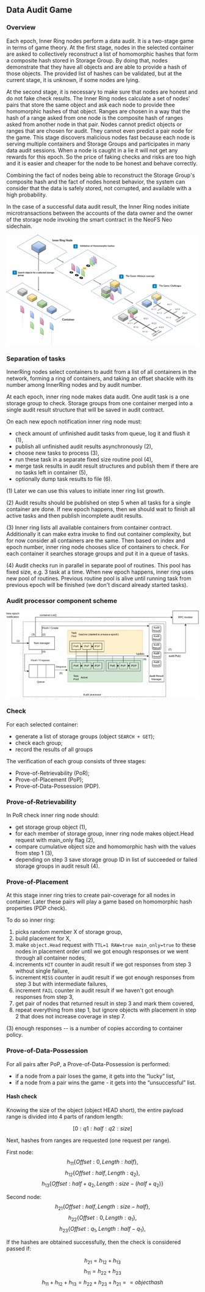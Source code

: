 ## Data Audit Game

### Overview

Each epoch, Inner Ring nodes perform a data audit. It is a two-stage game in terms of game theory. At the first stage, nodes in the selected container are asked to collectively reconstruct a list of homomorphic hashes that form a composite hash stored in Storage Group. By doing that, nodes demonstrate that they have all objects and are able to provide a hash of those objects. The provided list of hashes can be validated, but at the current stage, it is unknown, if some nodes are lying.

At the second stage, it is necessary to make sure that nodes are honest and do not fake check results. The Inner Ring nodes calculate a set of nodes’ pairs that store the same object and ask each node to provide thee homomorphic hashes of that object. Ranges are chosen in a way that the hash of a range asked from one node is the composite hash of ranges asked from another node in that pair. Nodes cannot predict objects or ranges that are chosen for audit. They cannot even predict a pair node for the game. This stage discovers malicious nodes fast because each node is serving multiple containers and Storage Groups and participates in many data audit sessions. When a node is caught in a lie it will not get any rewards for this epoch. So the price of faking checks and risks are too high and it is easier and cheaper for the node to be honest and behave correctly.

Combining the fact of nodes being able to reconstruct the Storage Group's composite hash and the fact of nodes honest behavior, the system can consider that the data is safely stored, not corrupted, and available with a high probability.

In the case of a successful data audit result, the Inner Ring nodes initiate microtransactions between the accounts of the data owner and the owner of the storage node invoking the smart contract in the NeoFS Neo sidechain.

![Data Audit](pic/1.png)

### Separation of tasks

InnerRing nodes select containers to audit from a list of all containers in the network, forming a ring of containers, and taking an offset shackle with its number among InnerRing nodes and by audit number.

At each epoch, inner ring node makes data audit. One audit task is a one storage group to check. Storage groups from one container merged into a single audit result structure that will be saved in audit contract.

On each new epoch notification inner ring node must:

 - check amount of unfinished audit tasks from queue, log it and flush it (1),
 - publish all unfinished audit results asynchronously (2),
 - choose new tasks to process (3),
 - run these task in a separate fixed size routine pool (4),
 - merge task results in audit result structures and publish them if there are no tasks left in container (5),
 - optionally dump task results to file (6).

(1) Later we can use this values to initiate inner ring list growth.

(2) Audit results should be published on step 5 when all tasks for a single container are done. If new epoch happens, then we should wait to finish all active tasks and then publish incomplete audit results.

(3) Inner ring lists all available containers from container contract. Additionally it can make extra invoke to find out container complexity, but for now consider all containers are the same. Then based on index and epoch number, inner ring node chooses slice of containers to check. For each container it searches storage groups and put it in a queue of tasks.

(4) Audit checks run in parallel in separate pool of routines. This pool has fixed size, e.g. 3 task at a time. When new epoch happens, inner ring uses new pool of routines. Previous routine pool is alive until running task from previous epoch will be finished (we don't discard already started tasks).

### Audit processor component scheme

![Audit processor](pic/4.png)

### Check

For each selected container:

 - generate a list of storage groups (object `SEARCH + GET`);
 - check each group;
 - record the results of all groups

The verification of each group consists of three stages:

 - Prove-of-Retrievability (PoR);
 - Prove-of-Placement (PoP);
 - Prove-of-Data-Possession (PDP).

### Prove-of-Retrievability

In PoR check inner ring node should:

 - get storage group object (1),
 - for each member of storage group, inner ring node makes object.Head request with main_only flag (2),
 - compare cumulative object size and homomorphic hash with the values from step 1 (3),
 - depending on step 3 save storage group ID in list of succeeded or failed storage groups in audit result (4).

###  Prove-of-Placement

At this stage inner ring tries to create pair-coverage for all nodes in container. Later these pairs will play a game based on homomorphic hash properties (PDP check).

To do so inner ring:

 1. picks random member X of storage group,
 2. build placement for X,
 3. make `object.Head` request with `TTL=1 RAW=true main_only=true` to these nodes in placement order until we got enough responses or we went through all container nodes,
 4. increments `HIT` counter in audit result if we got responses from step 3 without single failure,
 5. increment `MISS` counter in audit result if we got enough responses from step 3 but with intermediate failures,
 6. increment `FAIL` counter in audit result if we haven't got enough responses from step 3,
 7. get pair of nodes that returned result in step 3 and mark them covered,
 8. repeat everything from step 1, but ignore objects with placement in step 2 that does not increase coverage in step 7.

(3) enough responses -- is a number of copies according to container policy.

### Prove-of-Data-Possession

For all pairs after PoP, a Prove-of-Data-Possession is performed:

 - if a node from a pair loses the game, it gets into the “lucky” list,
 - if a node from a pair wins the game - it gets into the “unsuccessful” list.

#### Hash check

Knowing the size of the object (object HEAD short), the entire payload range is divided into 4 parts of random length:

 $$ 
 [0 : q1 : half : q2 : size] 
 $$

Next, hashes from ranges are requested (one request per range).

First node:
$$
h_{11}\{Offset: 0,         Length: half\},
$$
$$
h_{12}\{Offset: half,      Length: q_2\},
$$
$$
h_{13}\{Offset: half + q_2, Length: size - (half + q_2)\}
$$

Second node:
$$
h_{21}\{Offset: half,         Length: size - half\},
$$
$$
h_{22}\{Offset: 0,            Length: q_1\},
$$
$$
h_{23}\{Offset: q_1,           Length: half - q_1\},
$$

If the hashes are obtained successfully, then the check is considered passed if:

$$
h_{21} = h_{12} + h_{13}
$$
$$
h_{11} = h_{22} + h_{23}
$$
$$
h_{11} + h_{12} + h_{13} = h_{22} + h_{23} + h_{21} == object hash
$$
